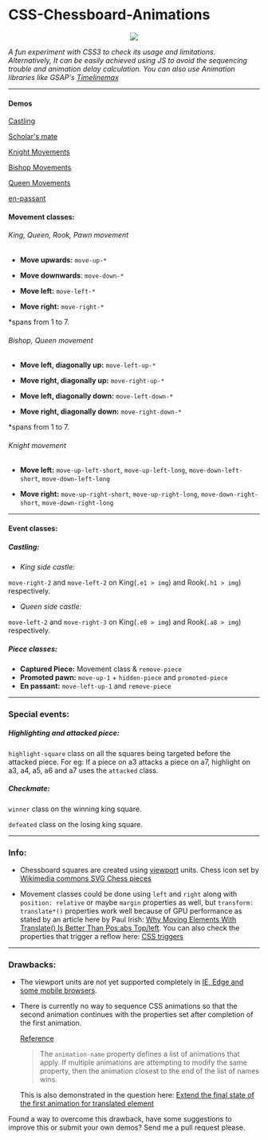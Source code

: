 # CSS-Chessboard-Animations

<p align="center">
  <img src="http://i.stack.imgur.com/mlwPz.jpg">
</p>
 

*A fun experiment with CSS3 to check its usage and limitations. Alternatively, It can be easily achieved using JS to avoid the sequencing trouble and animation delay calculation. You can also use Animation libraries like GSAP's [Timelinemax](https://greensock.com/timelinemax)*


----------

#### Demos

[Castling](https://m4n0jkum4r.github.io/CSS-Chessboard-Animations/demos/castling.html)

[Scholar's mate](https://m4n0jkum4r.github.io/CSS-Chessboard-Animations/demos/scholars-mate.html)

[Knight Movements](https://m4n0jkum4r.github.io/CSS-Chessboard-Animations/demos/knight-movements.html)

[Bishop Movements](https://m4n0jkum4r.github.io/CSS-Chessboard-Animations/demos/bishop-movements.html)

[Queen Movements](https://m4n0jkum4r.github.io/CSS-Chessboard-Animations/demos/queen-movements.html)

[en-passant](https://m4n0jkum4r.github.io/CSS-Chessboard-Animations/demos/en-passant.html)

#### Movement classes: 

###### King, Queen, Rook, Pawn movement

- **Move upwards:** `move-up-*`

- **Move downwards**: `move-down-*`

- **Move left:** `move-left-*`

- **Move right:** `move-right-*` 

*spans from 1 to 7.


###### Bishop, Queen movement

- **Move left, diagonally up:** `move-left-up-*`

- **Move right, diagonally up:** `move-right-up-*`

- **Move left, diagonally down:** `move-left-down-*`

- **Move right, diagonally down:** `move-right-down-*` 

*spans from 1 to 7.

###### Knight movement

- **Move left:** `move-up-left-short`, `move-up-left-long`, `move-down-left-short`, `move-down-left-long`

- **Move right:** `move-up-right-short`, `move-up-right-long`, `move-down-right-short`, `move-down-right-long`


----------


#### Event classes: 

##### Castling:

- *King side castle:*

`move-right-2` and `move-left-2` on King(`.e1 > img`) and Rook(`.h1 > img`)  respectively.

- *Queen side castle:*

`move-left-2` and `move-right-3` on King(`.e8 > img`) and Rook(`.a8 > img`) respectively.

##### Piece classes:

- **Captured Piece:** Movement class & `remove-piece`
- **Promoted pawn:** `move-up-1` + `hidden-piece` and `promoted-piece`
- **En passant:** `move-left-up-1` and `remove-piece` 


----------


### Special events:

##### Highlighting and attacked piece:

`highlight-square` class on all the squares being targeted before the attacked piece. For eg: If a piece on a3 attacks a piece on a7, highlight on a3, a4, a5, a6 and a7 uses the `attacked` class.


##### Checkmate:

`winner` class on the winning king square.

`defeated` class on the losing king square.



----------
 

### Info:

- Chessboard squares are created using [viewport](https://css-tricks.com/viewport-sized-typography/) units. Chess icon set by [Wikimedia commons SVG Chess pieces](https://commons.wikimedia.org/wiki/Category:SVG_chess_pieces)

- Movement classes could be done using `left` and `right` along with `position: relative` or maybe `margin` properties as well, but `transform: translate*()` properties work well because of GPU performance as stated by an article here by Paul Irish: [Why Moving Elements With Translate() Is Better Than Pos:abs Top/left](http://www.paulirish.com/2012/why-moving-elements-with-translate-is-better-than-posabs-topleft/). You can also check the properties that trigger a reflow here: [CSS triggers](http://csstriggers.com)


----------


### Drawbacks:

- The viewport units are not yet supported completely in [IE, Edge and some mobile browsers](http://caniuse.com/#feat=viewport-units).

- There is currently no way to sequence CSS animations so that the second animation continues with the properties set after completion of the first animation.

  [Reference](http://www.w3.org/TR/css3-animations/#animation-name-property)

  > The `animation-name` property defines a list of animations that apply.
  > If multiple animations are
  > attempting to modify the same property, then the animation closest to
  > the end of the list of names wins.

  This is also demonstrated in the question here: [Extend the final state of the first animation for translated element](http://stackoverflow.com/questions/32224802/extend-the-final-state-of-the-first-animation-for-translated-element)

Found a way to overcome this drawback, have some suggestions to improve this or submit your own demos? Send me a pull request please. 



